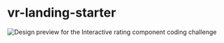 # vr-landing-starter
![Design preview for the Interactive rating component coding challenge](../static/media/vr.jpg)
